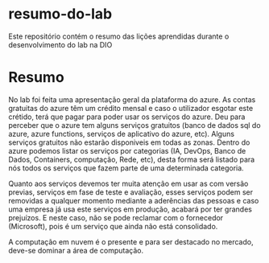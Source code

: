 # resumo-do-lab
Este repositório contém o resumo das lições aprendidas durante o desenvolvimento do lab na DIO

# Resumo
No lab foi feita uma apresentação geral da plataforma do azure.
As contas gratuitas do azure têm um crédito mensal e caso o utilizador esgotar este crétido, terá que pagar para poder usar os serviços do azure.
Deu para perceber que o azure tem alguns serviços gratuitos (banco de dados sql do azure, azure functions, serviços de aplicativo do azure, etc). Alguns serviços gratuitos não estarão disponiveis em todas as zonas.
Dentro do azure podemos listar os serviços por categorias (IA, DevOps, Banco de Dados, Containers, computação, Rede, etc), desta forma será listado para nós todos os serviços que fazem parte de uma determinada categoria.

Quanto aos serviços devemos ter muita atenção em usar as com versão previas, serviços em fase de teste e avaliação, esses serviços podem ser removidas a qualquer momento mediante a aderências das pessoas e caso uma empresa já usa este serviços em produção, acabará por ter grandes prejuízos. E neste caso, não se pode reclamar com o fornecedor (Microsoft), pois é um serviço que ainda não está consolidado.

A computação em nuvem é o presente e para ser destacado no mercado, deve-se dominar a área de computação. 
